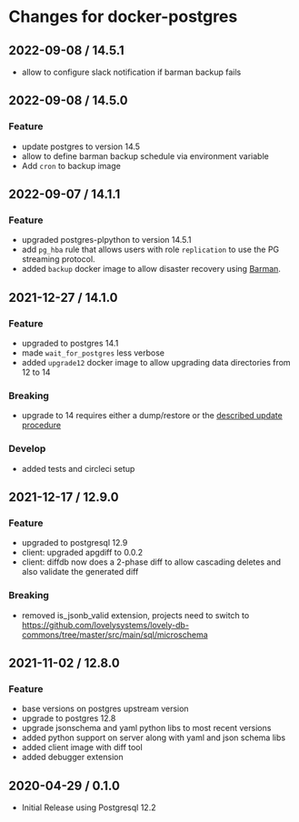 # Changes for docker-postgres

## 2022-09-08 / 14.5.1

- allow to configure slack notification if barman backup fails

## 2022-09-08 / 14.5.0

### Feature

- update postgres to version 14.5
- allow to define barman backup schedule via environment variable
- Add `cron` to backup image

## 2022-09-07 / 14.1.1

### Feature

- upgraded postgres-plpython to version 14.5.1
- add `pg_hba` rule that allows users with role `replication` to use the PG streaming protocol.
- added `backup` docker image to allow disaster recovery using [Barman](https://pgbarman.org/). 

## 2021-12-27 / 14.1.0

### Feature

- upgraded to postgres 14.1
- made `wait_for_postgres` less verbose
- added `upgrade12` docker image to allow upgrading data directories from 12 to 14

### Breaking

- upgrade to 14 requires either a dump/restore or the
  [described update procedure](./examples/upgrading/upgrade_procedure.sh)

### Develop

- added tests and circleci setup

## 2021-12-17 / 12.9.0

### Feature

- upgraded to postgresql 12.9
- client: upgraded apgdiff to 0.0.2
- client: diffdb now does a 2-phase diff to allow cascading deletes and also validate the generated
  diff

### Breaking

- removed is_jsonb_valid extension, projects need to switch to
  https://github.com/lovelysystems/lovely-db-commons/tree/master/src/main/sql/microschema 


## 2021-11-02 / 12.8.0

### Feature

- base versions on postgres upstream version
- upgrade to postgres 12.8
- upgrade jsonschema and yaml python libs to most recent versions
- added python support on server along with yaml and json schema libs
- added client image with diff tool
- added debugger extension

## 2020-04-29 / 0.1.0

- Initial Release using Postgresql 12.2

